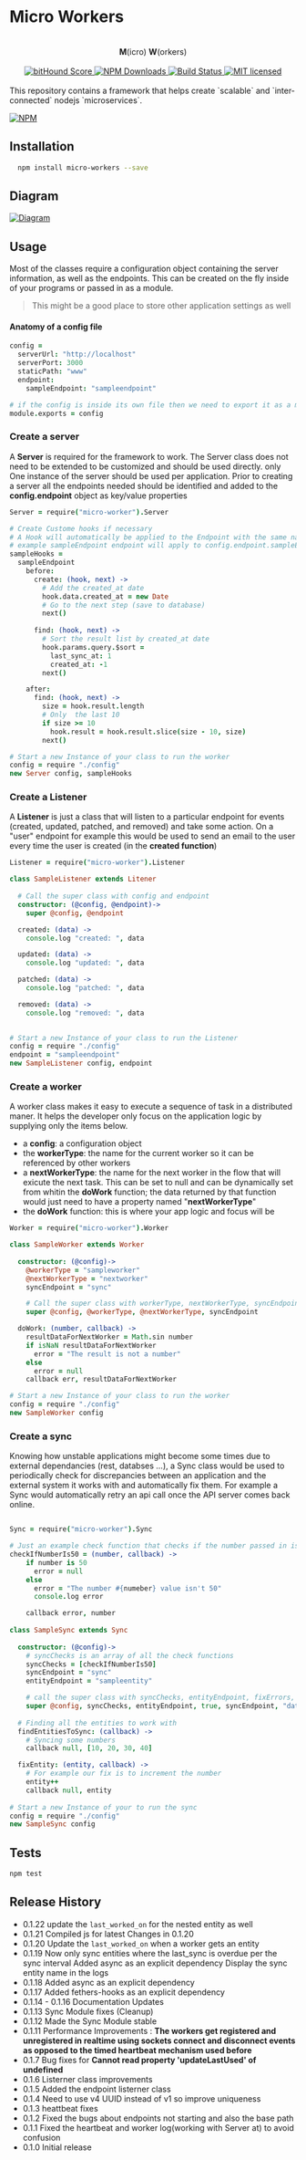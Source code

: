 # Micro Workers
<div align="center">


<br/>
<b>M</b>(icro) <b>W</b>(orkers)
<br/><br/>

 <a href="https://www.bithound.io/github/bdjibril/micro-worker">
 <img src="https://www.bithound.io/github/bdjibril/micro-worker/badges/score.svg" alt="bitHound Score">
</a>

<a href="https://www.npmjs.com/package/micro-worker">
  <img alt="NPM Downloads" src="https://img.shields.io/npm/dt/micro-worker.svg?style=flat-square"/>
</a>

<a href="https://travis-ci.org/bdjibril/micro-worker">
  <img src="https://travis-ci.org/bdjibril/micro-worker.svg?branch=master" alt="Build Status"/>
</a>

<a href="https://github.com/bdjibril/micro-worker/blob/master/LICENSE">
  <img src="https://img.shields.io/badge/license-MIT-blue.svg" alt="MIT licensed"/>
</a>

<br/>
<br/>
</div>
This repository contains a framework that helps create `scalable` and `inter-connected` nodejs `microservices`.

[![NPM](https://nodei.co/npm/micro-worker.png)](https://nodei.co/npm/micro-worker/)

## Installation
```bash
  npm install micro-workers --save
```

## Diagram
[![Diagram](https://cdn.rawgit.com/bdjibril/micro-worker/master/assets/Worker%20Plateform%20Diagram.svg)](https://cdn.rawgit.com/bdjibril/micro-worker/master/assets/Worker%20Plateform%20Diagram.svg)

## Usage
Most of the classes require a configuration object containing the server information, as well as the endpoints. This can be created on the fly inside of your programs or passed in as a module.

> This might be a good place to store other application settings as well

#### Anatomy of a config file
 
```coffeescript
config =
  serverUrl: "http://localhost"
  serverPort: 3000
  staticPath: "www"
  endpoint:
    sampleEndpoint: "sampleendpoint"

# if the config is inside its own file then we need to export it as a module
module.exports = config
```

### Create a server

A **Server** is required for the framework to work. The Server class does not need to be extended to be customized and should be used directly. only One instance of the server should be used per application.
Prior to creating a server all the endpoints needed should be identified and added to the **config.endpoint** object as key/value properties
 
```coffeescript
Server = require("micro-worker").Server

# Create Custome hooks if necessary
# A Hook will automatically be applied to the Endpoint with the same name
# example sampleEndpoint endpoint will apply to config.endpoint.sampleEndpoint
sampleHooks =
  sampleEndpoint
    before:
      create: (hook, next) ->
        # Add the created_at date
        hook.data.created_at = new Date
        # Go to the next step (save to database)
        next()
        
      find: (hook, next) ->
        # Sort the result list by created_at date
        hook.params.query.$sort =
          last_sync_at: 1
          created_at: -1
        next()

    after:
      find: (hook, next) ->
        size = hook.result.length
        # Only  the last 10
        if size >= 10
          hook.result = hook.result.slice(size - 10, size)
        next()

# Start a new Instance of your class to run the worker
config = require "./config"
new Server config, sampleHooks
```

### Create a Listener
A **Listener** is just a class that will listen to a particular endpoint for events (created, updated, patched, and removed) and take some action.
On a "user" endpoint for example this would be used to send an email to the user every time the user is created (in the **created function**)
```coffeescript
Listener = require("micro-worker").Listener

class SampleListener extends Litener
  
  # Call the super class with config and endpoint
  constructor: (@config, @endpoint)->
    super @config, @endpoint

  created: (data) ->
    console.log "created: ", data

  updated: (data) ->
    console.log "updated: ", data

  patched: (data) ->
    console.log "patched: ", data

  removed: (data) ->
    console.log "removed: ", data
    

# Start a new Instance of your class to run the Listener
config = require "./config"
endpoint = "sampleendpoint"
new SampleListener config, endpoint
```

### Create a worker
A worker class makes it easy to execute a sequence of task in a distributed maner. It helps the developer only focus on the application logic by supplying only the items below.

* a **config**: a configuration object
* the **workerType**: the name for the current worker so it can be referenced by other workers
* a **nextWorkerType**: the name for the next worker in the flow that will exicute the next task. This can be set to null and can be dynamically set from whitin the **doWork** function; the data returned by that function would just need to have a property named "**nextWorkerType**"
* the **doWork** function: this is where your app logic and focus will be

```coffeescript
Worker = require("micro-worker").Worker

class SampleWorker extends Worker
  
  constructor: (@config)->
    @workerType = "sampleworker"
    @nextWorkerType = "nextworker"
    syncEndpoint = "sync"

    # Call the super class with workerType, nextWorkerType, syncEndpoint arguents
    super @config, @workerType, @nextWorkerType, syncEndpoint

  doWork: (number, callback) ->
    resultDataForNextWorker = Math.sin number
    if isNaN resultDataForNextWorker
      error = "The result is not a number"
    else
      error = null
    callback err, resultDataForNextWorker

# Start a new Instance of your class to run the worker
config = require "./config"
new SampleWorker config
```

### Create a sync
Knowing how unstable applications might become some times due to external dependancies (rest, databses ...), a Sync class would be used to periodically check for discrepancies between an application and the external system it works with and automatically fix them.
For example a Sync would automatically retry an api call once the API server comes back online.

```coffeescript

Sync = require("micro-worker").Sync

# Just an example check function that checks if the number passed in is equal to 50
checkIfNumberIs50 = (number, callback) ->
    if number is 50
      error = null
    else
      error = "The number #{numeber} value isn't 50"
      console.log error

    callback error, number
        
class SampleSync extends Sync
  
  constructor: (@config)->
    # syncChecks is an array of all the check functions
    syncChecks = [checkIfNumberIs50]
    syncEndpoint = "sync"
    entityEndpoint = "sampleentity"

    # call the super class with syncChecks, entityEndpoint, fixErrors, syncEndpoint, syncEntityName (optional), syncInterval(optional) arguments
    super @config, syncChecks, entityEndpoint, true, syncEndpoint, "data", 30000
    
  # Finding all the entities to work with
  findEntitiesToSync: (callback) ->
    # Syncing some numbers
    callback null, [10, 20, 30, 40]

  fixEntity: (entity, callback) ->
    # For example our fix is to increment the number
    entity++
    callback null, entity
    
# Start a new Instance of your to run the sync
config = require "./config"
new SampleSync config
```

## Tests
```bash
npm test
```

## Release History
* 0.1.22 update the `last_worked_on` for the nested entity as well
* 0.1.21 Compiled js for latest Changes in 0.1.20
* 0.1.20 Update the `last_worked_on` when a worker gets an entity
* 0.1.19 Now only sync entities where the last_sync is overdue per the sync interval
         Added async as an explicit dependency
         Display the sync entity name in the logs 
* 0.1.18 Added async as an explicit dependency
* 0.1.17 Added fethers-hooks as an explicit dependency
* 0.1.14 - 0.1.16 Documentation Updates
* 0.1.13 Sync Module fixes (Cleanup)
* 0.1.12 Made the Sync Module stable
* 0.1.11 Performance Improvements : **The workers get registered and unregistered in realtime using sockets connect and disconnect events as opposed to the timed heartbeat mechanism used before**
* 0.1.7 Bug fixes for **Cannot read property 'updateLastUsed' of undefined**
* 0.1.6 Listerner class improvements
* 0.1.5 Added the endpoint listerner class
* 0.1.4 Need to use v4 UUID instead of v1 so improve uniqueness
* 0.1.3 heattbeat fixes
* 0.1.2 Fixed the bugs about endpoints not starting and also the base path
* 0.1.1 Fixed the heartbeat and worker log(working with Server at) to avoid confusion
* 0.1.0 Initial release
